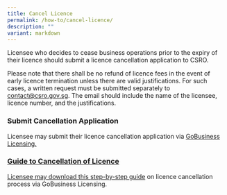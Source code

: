 ```yaml
---
title: Cancel Licence
permalink: /how-to/cancel-licence/
description: ""
variant: markdown
---
```

Licensee who decides to cease business operations prior to the expiry of their licence should submit a licence cancellation application to CSRO.

Please note that there shall be no refund of licence fees in the event of early licence termination unless there are valid justifications. For such cases, a written request must be submitted separately to <a href="mailto:contact@csro.gov.sg">contact@csro.gov.sg</a>. The email should include the name of the licensee, licence number, and the justifications. 

### Submit Cancellation Application
Licensee may submit their licence cancellation application via <a href="https://www.gobusiness.gov.sg/"> GoBusiness Licensing.


### Guide to Cancellation of Licence
Licensee may download this </a><a href="/files/guides/guide%20to%20cancellation%20of%20licence.pdf" download="">step-by-step guide</a> on licence cancellation process via GoBusiness Licensing.